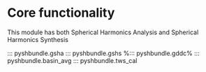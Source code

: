 # Core functionality

This module has both Spherical Harmonics Analysis and Spherical Harmonics Synthesis

::: pyshbundle.gsha
::: pyshbundle.gshs
%::: pyshbundle.gddc%
::: pyshbundle.basin_avg
::: pyshbundle.tws_cal